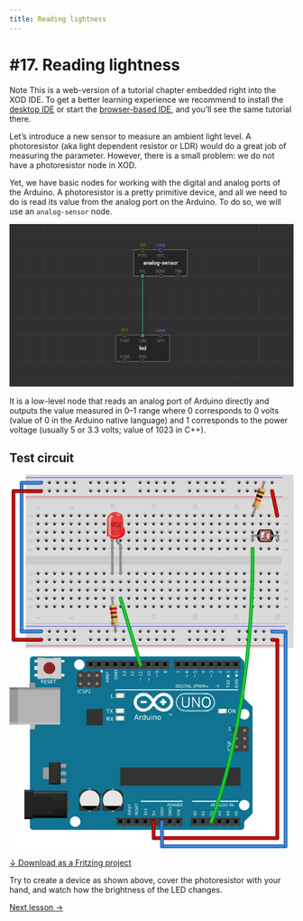 ```yaml
---
title: Reading lightness
---
```


# #17. Reading lightness

<div class="ui segment note">
<span class="ui ribbon label">Note</span>
This is a web-version of a tutorial chapter embedded right into the XOD IDE.
To get a better learning experience we recommend to install the
<a href="/downloads/">desktop IDE</a> or start the
<a href="/ide/">browser-based IDE</a>, and you’ll see the same tutorial there.
</div>

Let’s introduce a new sensor to measure an ambient light level. A photoresistor
(aka light dependent resistor or LDR) would do a great job of measuring the
parameter. However, there is a small problem: we do not have a photoresistor
node in XOD.

Yet, we have basic nodes for working with the digital and analog ports of the
Arduino. A photoresistor is a pretty primitive device, and all we need to do is
read its value from the analog port on the Arduino. To do so, we will use an
`analog-sensor` node.

![Patch](./patch.png)

It is a low-level node that reads an analog port of Arduino directly and outputs
the value measured in 0–1 range where 0 corresponds to 0 volts (value of 0 in
the Arduino native language) and 1 corresponds to the power voltage (usually 5
or 3.3 volts; value of 1023 in C++).

## Test circuit

![Circuit](./circuit.fz.png)

[↓ Download as a Fritzing project](./circuit.fzz)

Try to create a device as shown above, cover the photoresistor with your hand,
and watch how the brightness of the LED changes.

[Next lesson →](../18-comparisons/)
